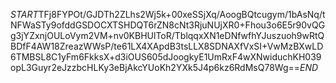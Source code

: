 $START$TFj8FYPOt/GJDTh2ZLhs2Wj5k+00xeSSjXq/AoogBQtcugym/1bAsNq/tNFWaSTy9ofddGSDOCXTSHDQT6rZN8cNt3RjuNUjXR0+Fhou3o6E5r90vQGg3jYZxnjOULoVym2VM+nv0KBHUlToR/TblqqxXN1eDNfwfhYJuszuoh9wRtQBDfF4AW18ZreazWWsP/te61LX4XApdB3tsLLX8SDNAXfVxSI+VwMzBXwLD6TMBSL8C1yFm6FkksX+d3iOUS605dJoogkyE1UmRxF4wXNwiduchKH039opL3Guyr2eJzzbcHLKy3eBjAkcYUoKh2YXk5J4p6kz6RdMsQ78Wg==$END$